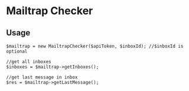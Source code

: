 Mailtrap Checker
================

Usage
-----
```
$mailtrap = new MailtrapChecker($apiToken, $inboxId); //$inboxId is optional

//get all inboxes 
$inboxes = $mailtrap->getInboxes();

//get last message in inbox
$res = $mailtrap->getLastMessage();

```